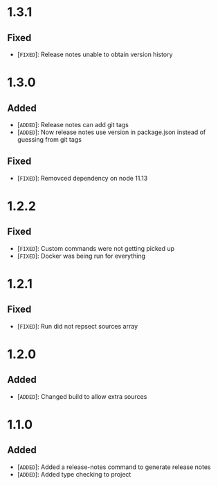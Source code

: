 # 1.3.1

## Fixed
 * [`FIXED`]: Release notes unable to obtain version history

# 1.3.0

## Added
 * [`ADDED`]: Release notes can add git tags
 * [`ADDED`]: Now release notes use version in package.json instead of guessing from git tags

## Fixed
 * [`FIXED`]: Removced dependency on node 11.13

# 1.2.2

## Fixed
 * [`FIXED`]: Custom commands were not getting picked up
 * [`FIXED`]: Docker was being run for everything

# 1.2.1

## Fixed
 * [`FIXED`]: Run did not repsect sources array

# 1.2.0

## Added
 * [`ADDED`]: Changed build to allow extra sources

# 1.1.0

## Added
 * [`ADDED`]: Added a release-notes command to generate release notes
 * [`ADDED`]: Added type checking to project